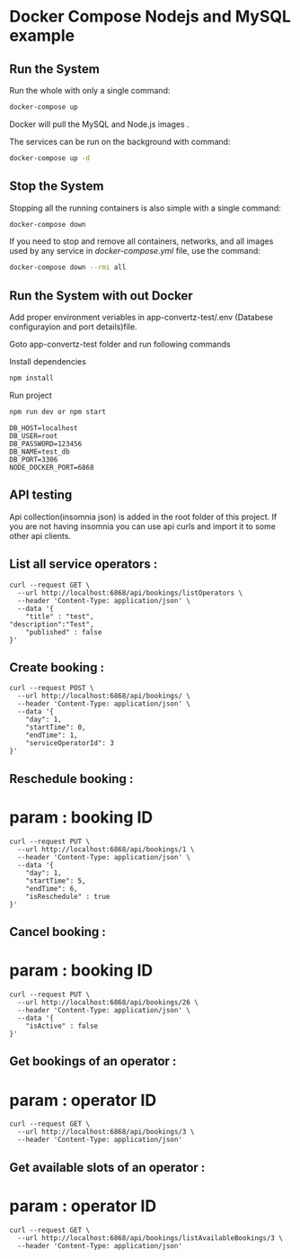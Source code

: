 # Docker Compose Nodejs and MySQL example

## Run the System
Run the whole with only a single command:
```bash
docker-compose up
```

Docker will pull the MySQL and Node.js images .

The services can be run on the background with command:
```bash
docker-compose up -d
```

## Stop the System
Stopping all the running containers is also simple with a single command:
```bash
docker-compose down
```

If you need to stop and remove all containers, networks, and all images used by any service in <em>docker-compose.yml</em> file, use the command:
```bash
docker-compose down --rmi all
```

## Run the System with out Docker
Add proper environment veriables in app-convertz-test/.env (Databese configurayion and port details)file.

Goto app-convertz-test folder and run following commands

Install dependencies
```bash
npm install
```
Run project
```bash
npm run dev or npm start
```

```
DB_HOST=localhost
DB_USER=root
DB_PASSWORD=123456
DB_NAME=test_db
DB_PORT=3306
NODE_DOCKER_PORT=6868
```
## API testing
Api collection(insomnia json) is added in the root folder of this project.
If you are not having insomnia you can use api curls and import it to some other api clients.

## List all service operators : 

```
curl --request GET \
  --url http://localhost:6868/api/bookings/listOperators \
  --header 'Content-Type: application/json' \
  --data '{
	"title" : "test",
"description":"Test",
	"published" : false
}'
```

## Create booking : 

```
curl --request POST \
  --url http://localhost:6868/api/bookings/ \
  --header 'Content-Type: application/json' \
  --data '{
	"day": 1,
	"startTime": 0,
	"endTime": 1,
	"serviceOperatorId": 3
}'
```

## Reschedule booking :
# param : booking ID

```
curl --request PUT \
  --url http://localhost:6868/api/bookings/1 \
  --header 'Content-Type: application/json' \
  --data '{
	"day": 1,
	"startTime": 5,
	"endTime": 6,
	"isReschedule" : true
}'
```
## Cancel booking :
# param : booking ID

```
curl --request PUT \
  --url http://localhost:6868/api/bookings/26 \
  --header 'Content-Type: application/json' \
  --data '{
	"isActive" : false
}'
```
## Get bookings of an operator :
# param : operator ID

```
curl --request GET \
  --url http://localhost:6868/api/bookings/3 \
  --header 'Content-Type: application/json'
```

## Get available slots of an operator :
# param : operator ID

```
curl --request GET \
  --url http://localhost:6868/api/bookings/listAvailableBookings/3 \
  --header 'Content-Type: application/json'
```



